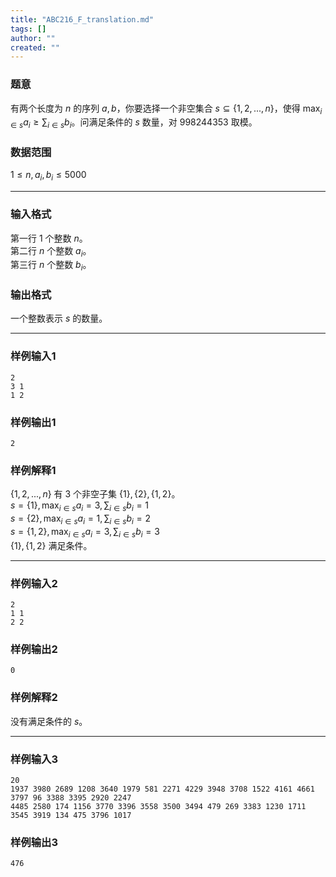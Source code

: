 ```yaml
---
title: "ABC216_F_translation.md"
tags: []
author: ""
created: ""
---
```


### 题意
有两个长度为 $n$ 的序列 $a,b$，你要选择一个非空集合 $s\subseteq\{1,2,...,n\}$，使得 $\max_{i\in s}a_i\ge\sum_{i\in s}b_i$。问满足条件的 $s$ 数量，对 $998244353$ 取模。
### 数据范围
$1\le n,a_i,b_i\le5000$

---
### 输入格式
第一行 $1$ 个整数 $n$。  
第二行 $n$ 个整数 $a_i$。  
第三行 $n$ 个整数 $b_i$。  
### 输出格式
一个整数表示 $s$ 的数量。

---
### 样例输入1
```
2
3 1
1 2
```
### 样例输出1
```
2
```
### 样例解释1
$\{1,2,...,n\}$ 有 $3$ 个非空子集 $\{1\},\{2\},\{1,2\}$。  
$s=\{1\},\max_{i\in s}a_i=3,\sum_{i\in s}b_i=1$  
$s=\{2\},\max_{i\in s}a_i=1,\sum_{i\in s}b_i=2$  
$s=\{1,2\},\max_{i\in s}a_i=3,\sum_{i\in s}b_i=3$  
$\{1\},\{1,2\}$ 满足条件。

---
### 样例输入2
```
2
1 1
2 2
```
### 样例输出2
```
0
```
### 样例解释2
没有满足条件的 $s$。

---
### 样例输入3
```
20
1937 3980 2689 1208 3640 1979 581 2271 4229 3948 3708 1522 4161 4661 3797 96 3388 3395 2920 2247
4485 2580 174 1156 3770 3396 3558 3500 3494 479 269 3383 1230 1711 3545 3919 134 475 3796 1017
```
### 样例输出3
```
476
```

